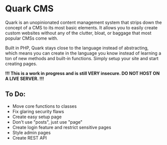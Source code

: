 # Quark CMS

Quark is an unopinionated content management system that strips down the concept of a CMS to its most basic elements. It allows you to easily create custom websites without any of the clutter, bloat, or baggage that most popular CMSs come with.

Built in PHP, Quark stays close to the language instead of abstracting, which means you can create in the language you know instead of learning a ton of new methods and built-in functions. Simply setup your site and start creating pages.

**!!! This is a work in progress and is still VERY insecure. DO NOT HOST ON A LIVE SERVER. !!!**

## To Do:

* Move core functions to classes
* Fix glaring security flaws
* Create easy setup page
* Don't use "posts", just use "page"
* Create login feature and restrict sensitive pages
* Style admin pages
* Create REST API
